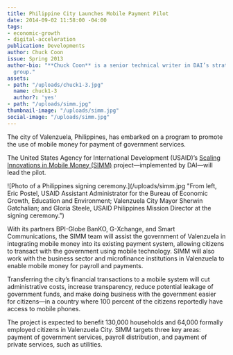 ```yaml
---
title: Philippine City Launches Mobile Payment Pilot
date: 2014-09-02 11:58:00 -04:00
tags:
- economic-growth
- digital-acceleration
publication: Developments
author: Chuck Coon
issue: Spring 2013
author-bio: "**Chuck Coon** is a senior technical writer in DAI’s strategy and marketing
  group."
assets:
- path: "/uploads/chuck1-3.jpg"
  name: chuck1-3
  author?: 'yes'
- path: "/uploads/simm.jpg"
thumbnail-image: "/uploads/simm.jpg"
social-image: "/uploads/simm.jpg"
---
```


<p>The city of Valenzuela, Philippines, has embarked on a program to promote the use of mobile money for payment of government services.</p>


  <p>The United States Agency for International Development (USAID)’s <a href="http://dai.com/our-work/projects/philippines%E2%80%94scaling-innovations-mobile-money-simm-project">Scaling Innovations in Mobile Money (SIMM)</a> project—implemented by DAI—will lead the pilot.</p>
  ![Photo of a Philippines signing ceremony.](/uploads/simm.jpg "From left, Eric Postel, USAID Assistant Administrator for the Bureau of Economic Growth, Education and Environment; Valenzuela City Mayor Sherwin Gatchalian; and Gloria Steele, USAID Philippines Mission Director at the signing ceremony.") 
  <p>With its partners BPI-Globe BanKO, G-Xchange, and Smart Communications, the SIMM team will assist the government of Valenzuela in integrating mobile money into its existing payment system, allowing citizens to transact with the government using mobile technology. SIMM will also work with the business sector and microfinance institutions in Valenzuela to enable mobile money for payroll and payments.</p>
  <p>Transferring the city’s financial transactions to a mobile system will cut administrative costs, increase transparency, reduce potential leakage of government funds, and make doing business with the government easier for citizens—in a country where 100 percent of the citizens reportedly have access to mobile phones.</p>
  <p>The project is expected to benefit 130,000 households and 64,000 formally employed citizens in Valenzuela City. SIMM targets three key areas: payment of government services, payroll distribution, and payment of private services, such as utilities.</p>

